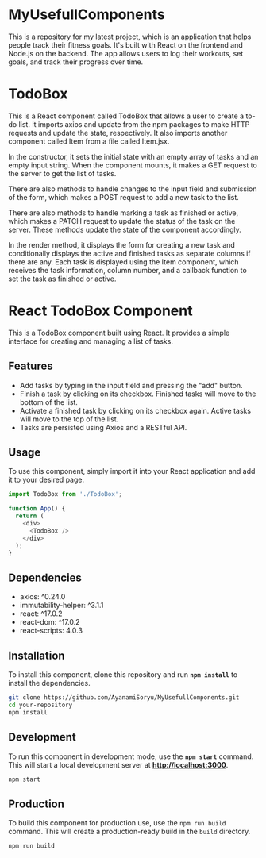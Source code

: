 # MyUsefullComponents
This is a repository for my latest project, which is an application that helps people track their fitness goals.
It's built with React on the frontend and Node.js on the backend. The app allows users to log their workouts, set goals, and track their progress over time.

# TodoBox

This is a React component called TodoBox that allows a user to create a to-do list. It imports axios and update from the npm packages to make HTTP requests and update the state, respectively. It also imports another component called Item from a file called Item.jsx.

In the constructor, it sets the initial state with an empty array of tasks and an empty input string. When the component mounts, it makes a GET request to the server to get the list of tasks.

There are also methods to handle changes to the input field and submission of the form, which makes a POST request to add a new task to the list.

There are also methods to handle marking a task as finished or active, which makes a PATCH request to update the status of the task on the server. These methods update the state of the component accordingly.

In the render method, it displays the form for creating a new task and conditionally displays the active and finished tasks as separate columns if there are any. Each task is displayed using the Item component, which receives the task information, column number, and a callback function to set the task as finished or active.


# React TodoBox Component
This is a TodoBox component built using React. It provides a simple interface for creating and managing a list of tasks.

## Features
- Add tasks by typing in the input field and pressing the "add" button.
- Finish a task by clicking on its checkbox. Finished tasks will move to the bottom of the list.
- Activate a finished task by clicking on its checkbox again. Active tasks will move to the top of the list.
- Tasks are persisted using Axios and a RESTful API.
## Usage
To use this component, simply import it into your React application and add it to your desired page.

```javascript
import TodoBox from './TodoBox';

function App() {
  return (
    <div>
      <TodoBox />
    </div>
  );
}
```

## Dependencies
- axios: ^0.24.0
- immutability-helper: ^3.1.1
- react: ^17.0.2
- react-dom: ^17.0.2
- react-scripts: 4.0.3
## Installation
To install this component, clone this repository and run **`npm install`** to install the dependencies.

```bash
git clone https://github.com/AyanamiSoryu/MyUsefullComponents.git
cd your-repository
npm install
```
## Development
To run this component in development mode, use the **`npm start`** command. This will start a local development server at **[http://localhost:3000](http://localhost:3000)**.

```bash
npm start
```
## Production
To build this component for production use, use the `npm run build` command. This will create a production-ready build in the `build` directory.

```bash
npm run build
```
